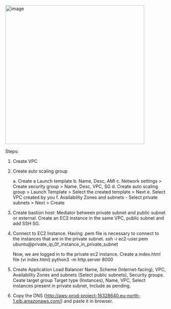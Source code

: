 <img width="435" alt="image" src="https://github.com/user-attachments/assets/c4ec2aa2-c577-4e8c-a9d6-e5818b82f2a2" />

Steps:
1. Create VPC
2. Create auto scaling group
   
   a. Create a Launch template
   b. Name, Desc, AMI
   c. Network settings > Create security group > Name, Desc, VPC, SG
   d. Create auto scaling group > Launch Template > Select the created template > Next
   e. Select VPC created by you
   f. Availability Zones and subnets - Select private subnets > Next > Create

3. Create bastion host: Mediator between private subnet and public subnet or external.
   Create an EC2 instance in the same VPC, public subnet and add SSH SG.

4. Connect to EC2 Instance.
   Having .pem file is necessary to connect to the instances that are in the private subnet.
   ssh -i ec2-user.pem ubuntu@private_ip_0f_instance_in_private_subnet

   Now, we are logged in to the private ec2 instance.
   Create a index.html file (vi index.html)
   python3 -m http.server 8000

5. Create Application Load Balancer
   Name, Scheme (Internet-facing), VPC, Availability Zones and subnets (Select public subnets), Security groups.
   Ceate target group
   Target type (Instances), Name, VPC, Select instances present in private subnet, Include as pending.
  
6. Copy the DNS (http://aws-prod-project-16328640.eu-north-1.elb.amazonaws.com/) and paste it in browser.

